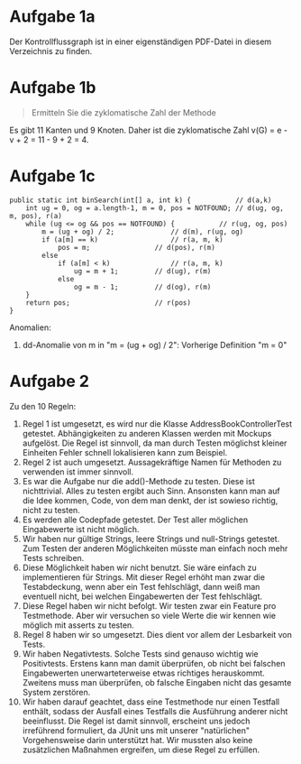 Aufgabe 1a
==

Der Kontrollflussgraph ist in einer eigenständigen PDF-Datei in diesem Verzeichnis zu finden.

Aufgabe 1b
==

> Ermitteln Sie die zyklomatische Zahl der Methode

Es gibt 11 Kanten und 9 Knoten. Daher ist die zyklomatische Zahl v(G) = e - v + 2 = 11 - 9 + 2 = 4.

Aufgabe 1c
==

	public static int binSearch(int[] a, int k) {			// d(a,k)
		int ug = 0, og = a.length-1, m = 0, pos = NOTFOUND;	// d(ug, og, m, pos), r(a)
		while (ug <= og && pos == NOTFOUND) {			// r(ug, og, pos)
			m = (ug + og) / 2;				// d(m), r(ug, og)
			if (a[m] == k)					// r(a, m, k)
				pos = m;				// d(pos), r(m)
			else
				if (a[m] < k)				// r(a, m, k)
					ug = m + 1;			// d(ug), r(m)
				else
					og = m - 1;			// d(og), r(m)
		}
		return pos;						// r(pos)
	}

Anomalien:

1. dd-Anomalie von m in "m = (ug + og) / 2": Vorherige Definition "m = 0"

Aufgabe 2
==

Zu den 10 Regeln:

1. Regel 1 ist umgesetzt, es wird nur die Klasse AddressBookControllerTest getestet. Abhängigkeiten zu anderen Klassen werden mit Mockups aufgelöst. Die Regel ist sinnvoll, da man durch Testen möglichst kleiner Einheiten Fehler schnell lokalisieren kann zum Beispiel.
2. Regel 2 ist auch umgesetzt. Aussagekräftige Namen für Methoden zu verwenden ist immer sinnvoll.
3. Es war die Aufgabe nur die add()-Methode zu testen. Diese ist nichttrivial. Alles zu testen ergibt auch Sinn. Ansonsten kann man auf die Idee kommen, Code, von dem man denkt, der ist sowieso richtig, nicht zu testen.
4. Es werden alle Codepfade getestet. Der Test aller möglichen Eingabewerte ist nicht möglich.
5. Wir haben nur gültige Strings, leere Strings und null-Strings getestet. Zum Testen der anderen Möglichkeiten müsste man einfach noch mehr Tests schreiben.
6. Diese Möglichkeit haben wir nicht benutzt. Sie wäre einfach zu implementieren für Strings. Mit dieser Regel erhöht man zwar die Testabdeckung, wenn aber ein Test fehlschlägt, dann weiß man eventuell nicht, bei welchen Eingabewerten der Test fehlschlägt.
7. Diese Regel haben wir nicht befolgt. Wir testen zwar ein Feature pro Testmethode. Aber wir versuchen so viele Werte die wir kennen wie möglich mit asserts zu testen.
8. Regel 8 haben wir so umgesetzt. Dies dient vor allem der Lesbarkeit von Tests.
9. Wir haben Negativtests. Solche Tests sind genauso wichtig wie Positivtests. Erstens kann man damit überprüfen, ob nicht bei falschen Eingabewerten unerwarteterweise etwas richtiges herauskommt. Zweitens muss man überprüfen, ob falsche Eingaben nicht das gesamte System zerstören.
10. Wir haben darauf geachtet, dass eine Testmethode nur einen Testfall enthält, sodass der Ausfall eines Testfalls die Ausführung anderer nicht beeinflusst. Die Regel ist damit sinnvoll, erscheint uns jedoch irreführend formuliert, da JUnit uns mit unserer "natürlichen" Vorgehensweise darin unterstützt hat. Wir mussten also keine zusätzlichen Maßnahmen ergreifen, um diese Regel zu erfüllen.
